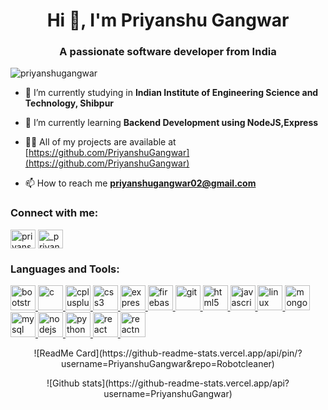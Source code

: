 <h1 align="center">Hi 👋, I'm Priyanshu Gangwar</h1>
<h3 align="center">A passionate software developer from India</h3>

<p align="left"> <img src="https://komarev.com/ghpvc/?username=priyanshugangwar&label=Profile%20views&color=0e75b6&style=flat" alt="priyanshugangwar" /> </p>

- 📝 I’m currently studying in **Indian Institute of Engineering Science and Technology, Shibpur**

- 🌱 I’m currently learning **Backend Development using NodeJS,Express**

- 👨‍💻 All of my projects are available at [https://github.com/PriyanshuGangwar](https://github.com/PriyanshuGangwar)

- 📫 How to reach me **priyanshugangwar02@gmail.com**

<p align="left">
<h3 align="left">Connect with me:</h3>
<a href="https://linkedin.com/in/priyanshugangwar02" target="blank"><img align="center" src="https://cdn.jsdelivr.net/npm/simple-icons@3.0.1/icons/linkedin.svg" alt="priyanshugangwar02" height="30" width="40" /></a>
<a href="https://instagram.com/_priyanshu_gangwar" target="blank"><img align="center" src="https://cdn.jsdelivr.net/npm/simple-icons@3.0.1/icons/instagram.svg" alt="_priyanshu_gangwar" height="30" width="40" /></a>
</p>

<h3 align="left">Languages and Tools:</h3>
<p align="left"> <a href="https://getbootstrap.com" target="_blank"> <img src="https://devicons.github.io/devicon/devicon.git/icons/bootstrap/bootstrap-plain.svg" alt="bootstrap" width="40" height="40"/> </a> <a href="https://www.cprogramming.com/" target="_blank"> <img src="https://devicons.github.io/devicon/devicon.git/icons/c/c-original.svg" alt="c" width="40" height="40"/> </a> <a href="https://www.w3schools.com/cpp/" target="_blank"> <img src="https://devicons.github.io/devicon/devicon.git/icons/cplusplus/cplusplus-original.svg" alt="cplusplus" width="40" height="40"/> </a> <a href="https://www.w3schools.com/css/" target="_blank"> <img src="https://devicons.github.io/devicon/devicon.git/icons/css3/css3-original-wordmark.svg" alt="css3" width="40" height="40"/> </a> <a href="https://expressjs.com" target="_blank"> <img src="https://devicons.github.io/devicon/devicon.git/icons/express/express-original-wordmark.svg" alt="express" width="40" height="40"/> </a> <a href="https://firebase.google.com/" target="_blank"> <img src="https://www.vectorlogo.zone/logos/firebase/firebase-icon.svg" alt="firebase" width="40" height="40"/> </a> <a href="https://git-scm.com/" target="_blank"> <img src="https://www.vectorlogo.zone/logos/git-scm/git-scm-icon.svg" alt="git" width="40" height="40"/> </a> <a href="https://www.w3.org/html/" target="_blank"> <img src="https://devicons.github.io/devicon/devicon.git/icons/html5/html5-original-wordmark.svg" alt="html5" width="40" height="40"/> </a> <a href="https://developer.mozilla.org/en-US/docs/Web/JavaScript" target="_blank"> <img src="https://devicons.github.io/devicon/devicon.git/icons/javascript/javascript-original.svg" alt="javascript" width="40" height="40"/> </a> <a href="https://www.linux.org/" target="_blank"> <img src="https://devicons.github.io/devicon/devicon.git/icons/linux/linux-original.svg" alt="linux" width="40" height="40"/> </a> <a href="https://www.mongodb.com/" target="_blank"> <img src="https://devicons.github.io/devicon/devicon.git/icons/mongodb/mongodb-original-wordmark.svg" alt="mongodb" width="40" height="40"/> </a> <a href="https://www.mysql.com/" target="_blank"> <img src="https://devicons.github.io/devicon/devicon.git/icons/mysql/mysql-original-wordmark.svg" alt="mysql" width="40" height="40"/> </a> <a href="https://nodejs.org" target="_blank"> <img src="https://devicons.github.io/devicon/devicon.git/icons/nodejs/nodejs-original-wordmark.svg" alt="nodejs" width="40" height="40"/> </a> <a href="https://www.python.org" target="_blank"> <img src="https://devicons.github.io/devicon/devicon.git/icons/python/python-original.svg" alt="python" width="40" height="40"/> </a> <a href="https://reactjs.org/" target="_blank"> <img src="https://devicons.github.io/devicon/devicon.git/icons/react/react-original-wordmark.svg" alt="react" width="40" height="40"/> </a> <a href="https://reactnative.dev/" target="_blank"> <img src="https://reactnative.dev/img/header_logo.svg" alt="reactnative" width="40" height="40"/> </a> </p>

<p align="center">
![ReadMe Card](https://github-readme-stats.vercel.app/api/pin/?username=PriyanshuGangwar&repo=Robotcleaner)
</p>

<p align="center">![Github stats](https://github-readme-stats.vercel.app/api?username=PriyanshuGangwar)</p>
